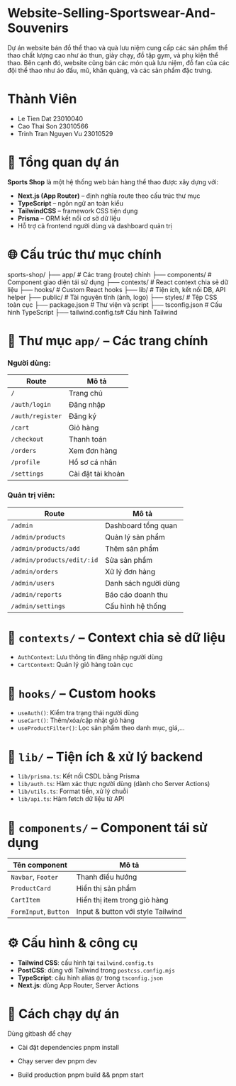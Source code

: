 # Website-Selling-Sportswear-And-Souvenirs
Dự án website bán đồ thể thao và quà lưu niệm cung cấp các sản phẩm thể thao chất lượng cao như áo thun, giày chạy, đồ tập gym, và phụ kiện thể thao. Bên cạnh đó, website cũng bán các món quà lưu niệm, đồ fan của các đội thể thao như áo đấu, mũ, khăn quàng, và các sản phẩm đặc trưng.
# Thành Viên
 - Le Tien Dat 23010040
 - Cao Thai Son 23010566
 - Trinh Tran Nguyen Vu 23010529

# 🧱 Tổng quan dự án

**Sports Shop** là một hệ thống web bán hàng thể thao được xây dựng với:
- **Next.js (App Router)** – định nghĩa route theo cấu trúc thư mục
- **TypeScript** – ngôn ngữ an toàn kiểu
- **TailwindCSS** – framework CSS tiện dụng
- **Prisma** – ORM kết nối cơ sở dữ liệu
- Hỗ trợ cả frontend người dùng và dashboard quản trị


# 🌐 Cấu trúc thư mục chính


sports-shop/
├── app/              # Các trang (route) chính
├── components/       # Component giao diện tái sử dụng
├── contexts/         # React context chia sẻ dữ liệu
├── hooks/            # Custom React hooks
├── lib/              # Tiện ích, kết nối DB, API helper
├── public/           # Tài nguyên tĩnh (ảnh, logo)
├── styles/           # Tệp CSS toàn cục
├── package.json      # Thư viện và script
├── tsconfig.json     # Cấu hình TypeScript
├── tailwind.config.ts# Cấu hình Tailwind

# 🧩 Thư mục `app/` – Các trang chính

### Người dùng:
| Route             | Mô tả |
|-------------------|------|
| `/`               | Trang chủ |
| `/auth/login`     | Đăng nhập |
| `/auth/register`  | Đăng ký |
| `/cart`           | Giỏ hàng |
| `/checkout`       | Thanh toán |
| `/orders`         | Xem đơn hàng |
| `/profile`        | Hồ sơ cá nhân |
| `/settings`       | Cài đặt tài khoản |

### Quản trị viên:
| Route                     | Mô tả |
|---------------------------|------|
| `/admin`                 | Dashboard tổng quan |
| `/admin/products`        | Quản lý sản phẩm |
| `/admin/products/add`    | Thêm sản phẩm |
| `/admin/products/edit/:id`| Sửa sản phẩm |
| `/admin/orders`          | Xử lý đơn hàng |
| `/admin/users`           | Danh sách người dùng |
| `/admin/reports`         | Báo cáo doanh thu |
| `/admin/settings`        | Cấu hình hệ thống |

# 🧠 `contexts/` – Context chia sẻ dữ liệu

- `AuthContext`: Lưu thông tin đăng nhập người dùng
- `CartContext`: Quản lý giỏ hàng toàn cục

# 🔁 `hooks/` – Custom hooks

- `useAuth()`: Kiểm tra trạng thái người dùng
- `useCart()`: Thêm/xóa/cập nhật giỏ hàng
- `useProductFilter()`: Lọc sản phẩm theo danh mục, giá,...

# 🧰 `lib/` – Tiện ích & xử lý backend

- `lib/prisma.ts`: Kết nối CSDL bằng Prisma
- `lib/auth.ts`: Hàm xác thực người dùng (dành cho Server Actions)
- `lib/utils.ts`: Format tiền, xử lý chuỗi
- `lib/api.ts`: Hàm fetch dữ liệu từ API

# 🧱 `components/` – Component tái sử dụng

| Tên component       | Mô tả |
|---------------------|------|
| `Navbar`, `Footer`  | Thanh điều hướng |
| `ProductCard`       | Hiển thị sản phẩm |
| `CartItem`          | Hiển thị item trong giỏ hàng |
| `FormInput`, `Button`| Input & button với style Tailwind |

# ⚙️ Cấu hình & công cụ

- **Tailwind CSS**: cấu hình tại `tailwind.config.ts`
- **PostCSS**: dùng với Tailwind trong `postcss.config.mjs`
- **TypeScript**: cấu hình alias `@/` trong `tsconfig.json`
- **Next.js**: dùng App Router, Server Actions

# 🚀 Cách chạy dự án

Dùng gitbash để chạy
- Cài đặt dependencies
pnpm install

- Chạy server dev
pnpm dev

- Build production
pnpm build && pnpm start




